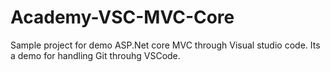 # Academy-VSC-MVC-Core
Sample project for demo ASP.Net core MVC through  Visual studio code. Its a demo for handling Git throuhg VSCode.
